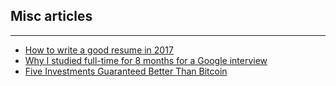 ## Misc articles

---

- [How to write a good resume in 2017](https://medium.freecodecamp.org/how-to-write-a-good-resume-in-2017-b8ea9dfdd3b9)
- [Why I studied full-time for 8 months for a Google interview](https://medium.freecodecamp.org/why-i-studied-full-time-for-8-months-for-a-google-interview-cc662ce9bb13)
- [Five Investments Guaranteed Better Than Bitcoin](https://decentralize.today/five-investments-guaranteed-better-than-bitcoin-92f8747a46a1)

